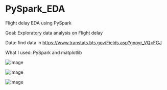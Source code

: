 # PySpark_EDA
Flight delay EDA using PySpark


Goal: Exploratory data analysis on Flight delay 

Data: find data in https://www.transtats.bts.gov/Fields.asp?gnoyr_VQ=FGJ

What I used: PySpark and matplotlib

![image](https://github.com/DAVIDRE1/PySpark_EDA/assets/138836619/3b951198-1690-4e6f-86e6-e5536bb66687)

![image](https://github.com/DAVIDRE1/PySpark_EDA/assets/138836619/a2b78cc1-04c6-45d8-8a28-0ab3a8371542)

![image](https://github.com/DAVIDRE1/PySpark_EDA/assets/138836619/4abd802d-ba46-43d7-b578-f3cb74449fba)

